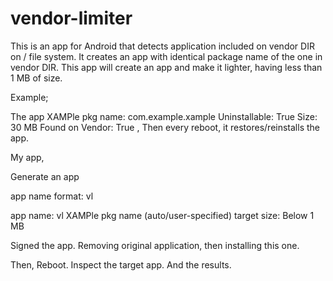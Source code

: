 # vendor-limiter

This is an app for Android that detects application included on vendor DIR on / file system.
It creates an app with identical package name of the one in vendor DIR.
This app will create an app and make it lighter, having less than 1 MB of size.

Example;

The app XAMPle 
pkg name: com.example.xample
Uninstallable: True
Size: 30 MB
Found on Vendor: True , Then every reboot, it restores/reinstalls the app.

My app,

Generate an app

app name format: vl <app-name>

app name: vl XAMPle
pkg name (auto/user-specified)
target size: Below 1 MB

Signed the app.
Removing original application, then installing this one. 

Then, Reboot.
Inspect the target app.
And the results.

